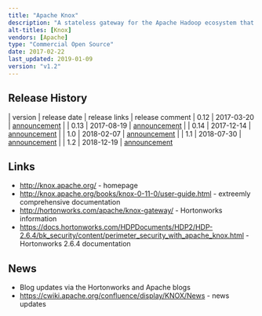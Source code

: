 ```yaml
---
title: "Apache Knox"
description: "A stateless gateway for the Apache Hadoop ecosystem that provides perimeter security.  Includes support for user authentication (via LDAP, Active Directory and a number of single sign on solutions), access authorisation on a per service basis, transitions to Kerberos authentication, reverse proxying and auditing, extension points for supporting new services, audit capabilities, and out of the box support for a number of Hadoop technology end points.  An Apache project, started by Hortonworks in February 2013, donated to the Apache Foundation two months later in April, before graduating in February 2014.  Hit v1.0 in February 2018, and still under active development."
alt-titles: [Knox]
vendors: [Apache]
type: "Commercial Open Source"
date: 2017-02-22
last_updated: 2019-01-09
version: "v1.2"
---
```

## Release History

| version | release date | release links | release comment
| 0.12 | 2017-03-20 | [announcement](http://mail-archives.apache.org/mod_mbox/www-announce/201703.mbox/%3CCA%2BTBRctuHBLB%3DC4gHggQJaGjzPaMUMprcXx-P_mmSnLvf-55OQ%40mail.gmail.com%3E) |
| 0.13 | 2017-08-19 | [announcement](http://mail-archives.apache.org/mod_mbox/www-announce/201708.mbox/%3CCACRbFyhaO6vfUn66toWKVuOhoPKeab9G0AOZPWcHRjjN+zaWQg@mail.gmail.com%3E) |
| 0.14 | 2017-12-14 | [announcement](http://mail-archives.us.apache.org/mod_mbox/www-announce/201712.mbox/%3CCACRbFygcSMzkP9yNNvm2jCn2Sibz02OWTjJw3_2S5TWw1UTM=g@mail.gmail.com%3E) |
| 1.0 | 2018-02-07 | [announcement](http://mail-archives.apache.org/mod_mbox/www-announce/201802.mbox/%3CCACRbFyheDO-jqjYKvdQ_Rht2O=OHCfDjAktsmEF2+sEkcg7Zjg@mail.gmail.com%3E) |
| 1.1 | 2018-07-30 | [announcement](http://mail-archives.apache.org/mod_mbox/www-announce/201807.mbox/%3CCACRbFyg-F_17QiohoJB+69Hv_K6BamUCmMyZ0M8fghibwi7b5g@mail.gmail.com%3E) |
| 1.2 | 2018-12-19 | [announcement](http://mail-archives.apache.org/mod_mbox/www-announce/201812.mbox/%3CCAJU9nmiUuNzMy0VGGunfj5wnaVdUnrvOkYNYBtiH-Kf07Z-DTQ@mail.gmail.com%3E)

## Links

* <http://knox.apache.org/> - homepage
* <http://knox.apache.org/books/knox-0-11-0/user-guide.html> - extreemly comprehensive documentation
* <http://hortonworks.com/apache/knox-gateway/> - Hortonworks information
* <https://docs.hortonworks.com/HDPDocuments/HDP2/HDP-2.6.4/bk_security/content/perimeter_security_with_apache_knox.html> - Hortonworks 2.6.4 documentation

## News

* Blog updates via the Hortonworks and Apache blogs
* <https://cwiki.apache.org/confluence/display/KNOX/News> - news updates